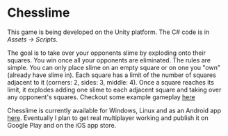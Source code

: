 # Chesslime

This game is being developed on the Unity platform. The C# code is in _Assets -> Scripts_.

The goal is to take over your opponents slime by exploding onto their squares. You win once all your opponents are eliminated. The rules are simple. You can only place slime on an empty square or on one you "own"  (already have slime in). Each square has a limit of the number of squares adjacent to it (corners: 2, sides: 3, middle: 4). Once a square reaches its limit, it explodes adding one slime to each adjacent square and taking over any opponent's squares.
Checkout some example gameplay [here](https://sites.google.com/view/jefflaw/side-projects)

Chesslime is currently available for Windows, Linux and as an Android app [here](https://drive.google.com/drive/folders/1JE16qpMZC7-xIS9htMXUN5Q-3To5iILf?usp=sharing). Eventually I plan to get real multiplayer working and publish it on Google Play and on the iOS app store.

<!---
https://jlaw9.github.io/Chesslime/
-->
